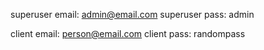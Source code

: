 superuser email: admin@email.com 
superuser pass: admin

client email: person@email.com
client pass: randompass